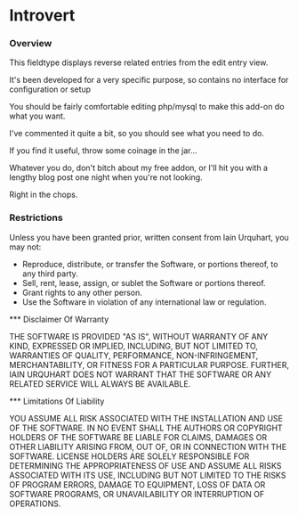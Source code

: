 # Introvert

### Overview

This fieldtype displays reverse related entries from the edit entry view.

It's been developed for a very specific purpose, so contains no interface for configuration or setup

You should be fairly comfortable editing php/mysql to make this add-on do what you want.

I've commented it quite a bit, so you should see what you need to do.

If you find it useful, throw some coinage in the jar...

Whatever you do, don't bitch about my free addon, or I'll hit you with a lengthy blog post one night when you're not looking.

Right in the chops.

### Restrictions

Unless you have been granted prior, written consent from Iain Urquhart, you may not:

 * Reproduce, distribute, or transfer the Software, or portions thereof, to any third party.
 * Sell, rent, lease, assign, or sublet the Software or portions thereof.
 * Grant rights to any other person.
 * Use the Software in violation of any international law or regulation.

*** Disclaimer Of Warranty

THE SOFTWARE IS PROVIDED "AS IS", WITHOUT WARRANTY OF ANY KIND, EXPRESSED OR IMPLIED, INCLUDING, BUT NOT LIMITED TO, WARRANTIES OF QUALITY, PERFORMANCE, NON-INFRINGEMENT, MERCHANTABILITY, OR FITNESS FOR A PARTICULAR PURPOSE. FURTHER, IAIN URQUHART DOES NOT WARRANT THAT THE SOFTWARE OR ANY RELATED SERVICE WILL ALWAYS BE AVAILABLE.

*** Limitations Of Liability

YOU ASSUME ALL RISK ASSOCIATED WITH THE INSTALLATION AND USE OF THE SOFTWARE. IN NO EVENT SHALL THE AUTHORS OR COPYRIGHT HOLDERS OF THE SOFTWARE BE LIABLE FOR CLAIMS, DAMAGES OR OTHER LIABILITY ARISING FROM, OUT OF, OR IN CONNECTION WITH THE SOFTWARE. LICENSE HOLDERS ARE SOLELY RESPONSIBLE FOR DETERMINING THE APPROPRIATENESS OF USE AND ASSUME ALL RISKS ASSOCIATED WITH ITS USE, INCLUDING BUT NOT LIMITED TO THE RISKS OF PROGRAM ERRORS, DAMAGE TO EQUIPMENT, LOSS OF DATA OR SOFTWARE PROGRAMS, OR UNAVAILABILITY OR INTERRUPTION OF OPERATIONS.